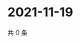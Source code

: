 # 2021-11-19

共 0 条

<!-- BEGIN WEIBO -->
<!-- 最后更新时间 Fri Nov 19 2021 08:38:38 GMT+0800 (China Standard Time) -->

<!-- END WEIBO -->
